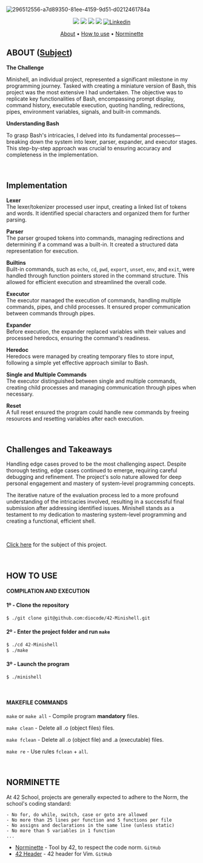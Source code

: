 ![296512556-a7d89350-81ee-4159-9d51-d0212461784a](https://github.com/diocode/42-Minishell/assets/107859177/b934a795-bd43-4029-9adf-f868d3825754)


<p align="center">
	<img src="https://img.shields.io/badge/status-finished-success?color=%2312bab9&style=flat-square"/>
	<img src="https://img.shields.io/badge/evaluated-05%20%2F%2002%20%2F%202024-success?color=%2312bab9&style=flat-square"/>
	<img src="https://img.shields.io/badge/score-102%20%2F%20105-success?color=%2312bab9&style=flat-square"/>
	<img src="https://img.shields.io/github/last-commit/diocode/42-Minishell?color=%2312bab9&style=flat-square"/>
	<a href='https://www.linkedin.com/in/diogo-gsilva' target="_blank"><img alt='Linkedin' src='https://img.shields.io/badge/LinkedIn-100000?style=flat-square&logo=Linkedin&logoColor=white&labelColor=0A66C2&color=0A66C2'/></a>
</p>

<p align="center">
	<a href="#about">About</a> •
	<a href="#how-to-use">How to use</a> •
	<a href="#norminette">Norminette</a>
</p>

## ABOUT ([Subject](/.github/en.subject.pdf))

**The Challenge**

Minishell, an individual project, represented a significant milestone in my programming journey. Tasked with creating a miniature version of Bash, this project was the most extensive I had undertaken. The objective was to replicate key functionalities of Bash, encompassing prompt display, command history, executable execution, quoting handling, redirections, pipes, environment variables, signals, and built-in commands.

**Understanding Bash**

To grasp Bash's intricacies, I delved into its fundamental processes—breaking down the system into lexer, parser, expander, and executor stages. This step-by-step approach was crucial to ensuring accuracy and completeness in the implementation.

<br>

## Implementation

**Lexer**<br>
The lexer/tokenizer processed user input, creating a linked list of tokens and words. It identified special characters and organized them for further parsing.

**Parser**<br>
The parser grouped tokens into commands, managing redirections and determining if a command was a built-in. It created a structured data representation for execution.

**Builtins**<br>
Built-in commands, such as `echo`, `cd`, `pwd`, `export`, `unset`, `env`, and `exit`, were handled through function pointers stored in the command structure. This allowed for efficient execution and streamlined the overall code.

**Executor**<br>
The executor managed the execution of commands, handling multiple commands, pipes, and child processes. It ensured proper communication between commands through pipes.

**Expander**<br>
Before execution, the expander replaced variables with their values and processed heredocs, ensuring the command's readiness.

**Heredoc**<br>
Heredocs were managed by creating temporary files to store input, following a simple yet effective approach similar to Bash.

**Single and Multiple Commands**<br>
The executor distinguished between single and multiple commands, creating child processes and managing communication through pipes when necessary.

**Reset**<br>
A full reset ensured the program could handle new commands by freeing resources and resetting variables after each execution.

<br>

## Challenges and Takeaways

Handling edge cases proved to be the most challenging aspect. Despite thorough testing, edge cases continued to emerge, requiring careful debugging and refinement. The project's solo nature allowed for deep personal engagement and mastery of system-level programming concepts. 

The iterative nature of the evaluation process led to a more profound understanding of the intricacies involved, resulting in a successful final submission after addressing identified issues. Minishell stands as a testament to my dedication to mastering system-level programming and creating a functional, efficient shell.

<br>

<a href="/.github/en.subject.pdf">Click here</a> for the subject of this project.

<br>

## HOW TO USE
#### COMPILATION AND EXECUTION
#### 1º - Clone the repository
```bash
$ ./git clone git@github.com:diocode/42-Minishell.git
```

#### 2º - Enter the project folder and run `make`
```bash
$ ./cd 42-Minishell
$ ./make
```

#### 3º - Launch the program
```bash
$ ./minishell
```

<br>

#### MAKEFILE COMMANDS
`make` or `make all` - Compile program **mandatory** files.

`make clean` - Delete all .o (object files) files.

`make fclean` - Delete all .o (object file) and .a (executable) files.

`make re` - Use rules `fclean` + `all`.

<br>

## NORMINETTE
At 42 School, projects are generally expected to adhere to the Norm, the school's coding standard:

```
- No for, do while, switch, case or goto are allowed
- No more than 25 lines per function and 5 functions per file
- No assigns and declarations in the same line (unless static)
- No more than 5 variables in 1 function
... 
```

* [Norminette](https://github.com/42School/norminette) - Tool by 42, to respect the code norm. `GitHub`
* [42 Header](https://github.com/42Paris/42header) - 42 header for Vim. `GitHub`
